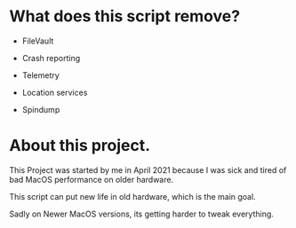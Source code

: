 # What does this script remove?

- FileVault

- Crash reporting

- Telemetry

- Location services

- Spindump

# About this project.

This Project was started by me in April 2021 because I was sick and tired of bad MacOS performance on older hardware.

This script can put new life in old hardware, which is the main goal.

Sadly on Newer MacOS versions, its getting harder to tweak everything.
